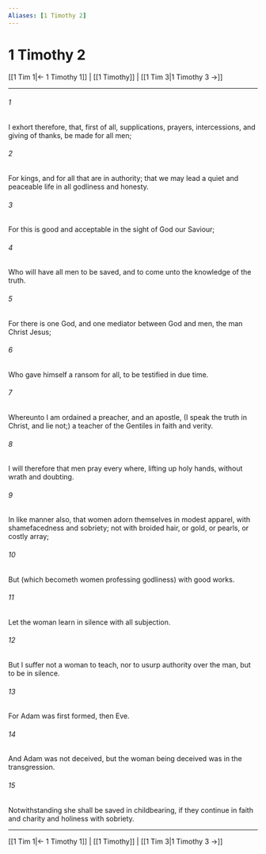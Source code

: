 ```yaml
---
Aliases: [1 Timothy 2]
---
```

# 1 Timothy 2

[[1 Tim 1|← 1 Timothy 1]] | [[1 Timothy]] | [[1 Tim 3|1 Timothy 3 →]]
***



###### 1 
I exhort therefore, that, first of all, supplications, prayers, intercessions, and giving of thanks, be made for all men; 

###### 2 
For kings, and for all that are in authority; that we may lead a quiet and peaceable life in all godliness and honesty. 

###### 3 
For this is good and acceptable in the sight of God our Saviour; 

###### 4 
Who will have all men to be saved, and to come unto the knowledge of the truth. 

###### 5 
For there is one God, and one mediator between God and men, the man Christ Jesus; 

###### 6 
Who gave himself a ransom for all, to be testified in due time. 

###### 7 
Whereunto I am ordained a preacher, and an apostle, (I speak the truth in Christ, and lie not;) a teacher of the Gentiles in faith and verity. 

###### 8 
I will therefore that men pray every where, lifting up holy hands, without wrath and doubting. 

###### 9 
In like manner also, that women adorn themselves in modest apparel, with shamefacedness and sobriety; not with broided hair, or gold, or pearls, or costly array; 

###### 10 
But (which becometh women professing godliness) with good works. 

###### 11 
Let the woman learn in silence with all subjection. 

###### 12 
But I suffer not a woman to teach, nor to usurp authority over the man, but to be in silence. 

###### 13 
For Adam was first formed, then Eve. 

###### 14 
And Adam was not deceived, but the woman being deceived was in the transgression. 

###### 15 
Notwithstanding she shall be saved in childbearing, if they continue in faith and charity and holiness with sobriety.

***
[[1 Tim 1|← 1 Timothy 1]] | [[1 Timothy]] | [[1 Tim 3|1 Timothy 3 →]]
